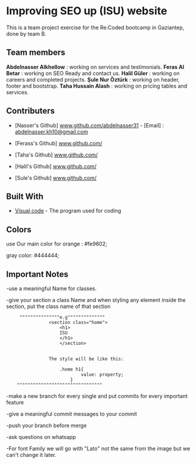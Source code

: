 # Improving SEO up (ISU) website

This is a team project exercise for the Re:Coded bootcamp in Gaziantep, done by team B.

## Team members

**Abdelnasser Alkhellow** :      working on services and testimonials.
**Feras Al Betar** :             working on SEO Ready and contact us.
**Halil Güler** :                working on careers and completed projects.
**Şule Nur Öztürk** :            working on header, footer and bootstrap.
**Taha Hussain Alash** :         working on pricing tables and services.

## Contributers

* [Nasser's Github] www.github.com/abdelnasser31                 - [Email]   : abdelnasser.kh10@gmail.com

* [Ferass's Github] www.github.com/                      

* [Taha's Github] www.github.com/                          

* [Halil's Github] www.github.com/                           

* [Sule's Github] www.github.com/

## Built With

* [Visual code](https://code.visualstudio.com/) - The program used for coding

## Colors

use Our main color for orange : #fe9602;

gray color: #444444;


## Important Notes

-use a meaningful Name for classes.

-give your section a class Name and when styling any element inside the section, put the class name of that section
       
         """""""""""""""e.g""""""""""""""  
                    <section class="home">
                        <h1>
                        ISU
                        </h1>
                        </section>


                    The style will be like this:
                    
                        .home h1{
                                value: property;
                            }
        """"""""""""""""""""""""""""""""
-make a new branch for every single and put commits for every important feature

-give a meaningful commit messages to your commit

-push your branch before merge

-ask questions on whatsapp

-For font Family we will go with "Lato" not the same from the image but we can't change it later.